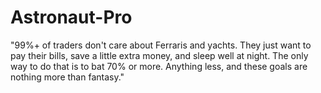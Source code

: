# Astronaut-Pro
 "99%+ of traders don't care about Ferraris and yachts. They just want to pay their bills, save a little extra money, and sleep well at night. The only way to do that is to bat 70% or more. Anything less, and these goals are nothing more than fantasy."
